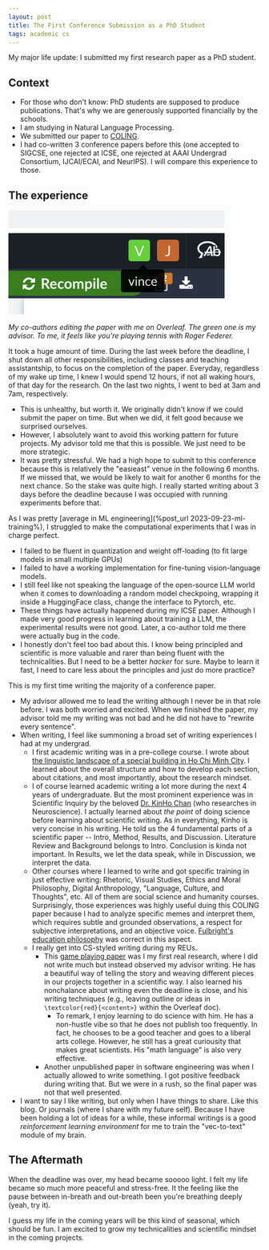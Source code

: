 ```yaml
---
layout: post
title: The First Conference Submission as a PhD Student
tags: academic cs
---
```


My major life update: I submitted my first research paper as a PhD student.


## Context
- For those who don't know: PhD students are supposed to produce publications. That's why we are generously supported financially by the schools.
- I am studying in Natural Language Processing.
- We submitted our paper to [COLING](https://lrec-coling-2024.org/).
- I had co-written 3 conference papers before this (one accepted to SIGCSE, one rejected at ICSE, one rejected at AAAI Undergrad Consortium, IJCAI/ECAI, and NeurIPS). I will compare this experience to those.

## The experience

![My co-authors are editing the paper with me on Overleaf.](/assets/coling-overleaf.png)

*My co-authors editing the paper with me on Overleaf. The green one is my advisor. To me, it feels like you're playing tennis with Roger Federer.*

It took a huge amount of time. During the last week before the deadline, I shut down all other responsibilities, including classes and teaching assistantship, to focus on the completion of the paper. Everyday, regardless of my wake up time, I knew I would spend 12 hours, if not all waking hours, of that day for the research. On the last two nights, I went to bed at 3am and 7am, respectively.
- This is unhealthy, but worth it. We originally didn't know if we could submit the paper on time. But when we did, it felt good because we surprised ourselves.
- However, I absolutely want to avoid this working pattern for future projects. My advisor told me that this is possible. We just need to be more strategic.
- It was pretty stressful. We had a high hope to submit to this conference because this is relatively the "easieast" venue in the following 6 months. If we missed that, we would be likely to wait for another 6 months for the next chance. So the stake was quite high. I really started writing about 3 days before the deadline because I was occupied with running experiments before that.

As I was pretty [average in ML engineering](%post_url 2023-09-23-ml-training%), I struggled to make the computational experiments that I was in charge perfect.
- I failed to be fluent in quantization and weight off-loading (to fit large models in small multiple GPUs)
- I failed to have a working implementation for fine-tuning vision-language models.
- I still feel like not speaking the language of the open-source LLM world when it comes to downloading a random model checkpoing, wrapping it inside a HuggingFace class, change the interface to Pytorch, etc.
- These things have actually happened during my ICSE paper. Although I made very good progress in learning about training a LLM, the experimental results were not good. Later, a co-author told me there were actually bug in the code.
- I honestly don't feel too bad about this. I know being principled and scientific is more valuable and rarer than being fluent with the technicalities. But I need to be a better *hacker* for sure. Maybe to learn it fast, I need to care less about the principles and just do more practice?

This is my first time writing the majority of a conference paper. 
- My advisor allowed me to lead the writing although I never be in that role before. I was both worried and excited. When we finished the paper, my advisor told me my writing was not bad and he did not have to "rewrite every sentence".
- When writing, I feel like summoning a broad set of writing experiences I had at my undergrad.
    - I first academic writing was in a pre-college course. I wrote about [the linguistic landscape of a special building in Ho Chi Minh City](https://www.scribd.com/document/442249614/LINGUISTIC-LANDSCAPE-IN-NGUYEN-HUE-APARTMENT-INVESTIGATING-ADVERTISING-Nguyen-Phung-Nhat-Khoi-Nguyen-Khoa-Nguyen-Vu-Duc-Huy-1-pdf). I learned about the overall structure and how to develop each section, about citations, and most importantly, about the research mindset.
    - I of course learned academic writing a lot more during the next 4 years of undergraduate. But the most prominent experience was in Scientific Inquiry by the beloved [Dr. KinHo Chan](https://www.hamilton.edu/news/story/kinho-chan-dean-engaged-education-alex-program) (who researches in Neuroscience). I actually learned about *the point* of doing science before learning about scientific writing. As in everything, Kinho is very concise in his writing. He told us the 4 fundamental parts of a scientific paper -- Intro, Method, Results, and Discussion. Literature Review and Background belongs to Intro. Conclusion is kinda not important. In Results, we let the data speak, while in Discussion, we interpret the data.
    - Other courses where I learned to write and got specific training in just effective writing: Rhetoric, Visual Studies, Ethics and Moral Philosophy, Digital Anthropology, "Language, Culture, and Thoughts", etc. All of them are social science and humanity courses. Surprisingly, those experiences was highly useful duing this COLING paper because I had to analyze specific memes and interpret them, which requires subtle and grounded observations, a respect for subjective interpretations, and an objective voice. [Fulbright's education philosophy](https://fulbright.edu.vn/curriculum-overview/) was correct in this aspect.
    - I really get into CS-styled writing during my REUs. 
        - This [game playing paper](https://arxiv.org/abs/2212.05208) was I my first real research, where I did not write much but instead observed my advisor writing. He has a beautiful way of telling the story and weaving different pieces in our projects together in a scientific way. I also learned his nonchalance about writing even the deadline is close, and his writing techniques (e.g., leaving outline or ideas in `\textcolor{red}{<content>}` within the Overleaf doc).
            - To remark, I enjoy learning to do science with him. He has a non-hustle vibe so that he does not publish too frequently. In fact, he chooses to be a good teacher and goes to a liberal arts college. However, he still has a great curiousity that makes great scientists. His "math language" is also very effective.
        - Another unpublished paper in software engineering was when I actually allowed to write something. I got positive feedback during writing that. But we were in a rush, so the final paper was not that well presented.
- I want to say I like writing, but only when I have things to share. Like this blog. Or journals (where I share with my future self). Because I have been holding a lot of ideas for a while, these informal writings is a good *reinforcement learning environment* for me to train the "vec-to-text" module of my brain.

## The Aftermath
When the deadline was over, my head became sooooo light. I felt my life became so much more peaceful and stress-free. It the feeling like the pause between in-breath and out-breath been you're breathing deeply (yeah, try it). 

I guess my life in the coming years will be this kind of seasonal, which should be fun. I am excited to grow my technicalities and scientific mindset in the coming projects.
